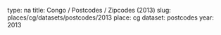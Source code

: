 type: na
title: Congo / Postcodes / Zipcodes (2013)
slug: places/cg/datasets/postcodes/2013
place: cg
dataset: postcodes
year: 2013
